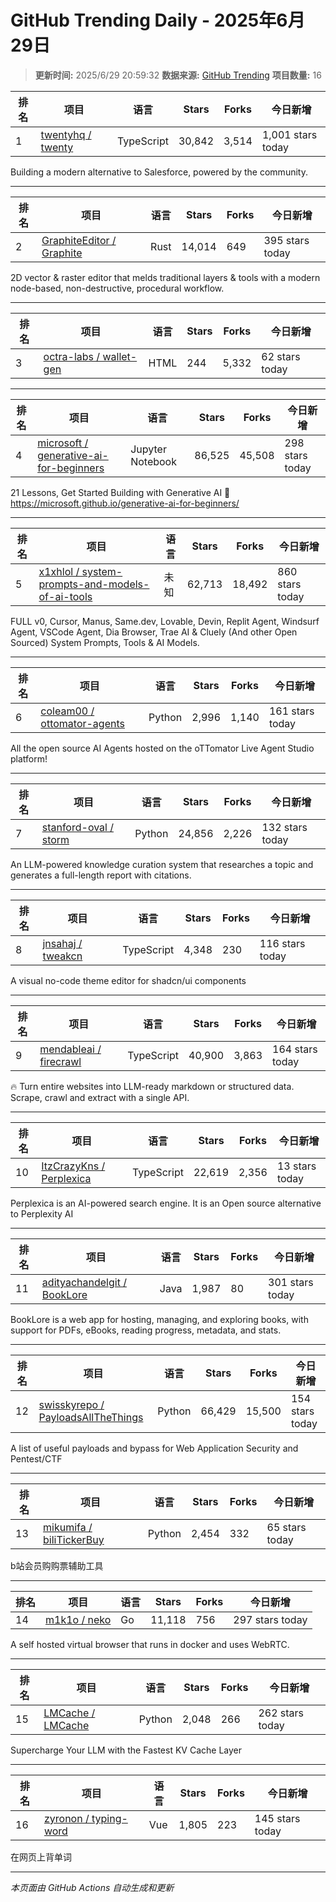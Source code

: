 # GitHub Trending Daily - 2025年6月29日

> **更新时间:** 2025/6/29 20:59:32
> **数据来源:** [GitHub Trending](https://github.com/trending)
> **项目数量:** 16

| 排名 | 项目 | 语言 | Stars | Forks | 今日新增 |
|------|------|------|-------|-------|-----------|
| 1 | [twentyhq / twenty](https://github.com/twentyhq/twenty) | TypeScript | 30,842 | 3,514 | 1,001 stars today |

Building a modern alternative to Salesforce, powered by the community.

---

| 排名 | 项目 | 语言 | Stars | Forks | 今日新增 |
|------|------|------|-------|-------|-----------|
| 2 | [GraphiteEditor / Graphite](https://github.com/GraphiteEditor/Graphite) | Rust | 14,014 | 649 | 395 stars today |

2D vector & raster editor that melds traditional layers & tools with a modern node-based, non-destructive, procedural workflow.

---

| 排名 | 项目 | 语言 | Stars | Forks | 今日新增 |
|------|------|------|-------|-------|-----------|
| 3 | [octra-labs / wallet-gen](https://github.com/octra-labs/wallet-gen) | HTML | 244 | 5,332 | 62 stars today |

---

| 排名 | 项目 | 语言 | Stars | Forks | 今日新增 |
|------|------|------|-------|-------|-----------|
| 4 | [microsoft / generative-ai-for-beginners](https://github.com/microsoft/generative-ai-for-beginners) | Jupyter Notebook | 86,525 | 45,508 | 298 stars today |

21 Lessons, Get Started Building with Generative AI 🔗 https://microsoft.github.io/generative-ai-for-beginners/

---

| 排名 | 项目 | 语言 | Stars | Forks | 今日新增 |
|------|------|------|-------|-------|-----------|
| 5 | [x1xhlol / system-prompts-and-models-of-ai-tools](https://github.com/x1xhlol/system-prompts-and-models-of-ai-tools) | 未知 | 62,713 | 18,492 | 860 stars today |

FULL v0, Cursor, Manus, Same.dev, Lovable, Devin, Replit Agent, Windsurf Agent, VSCode Agent, Dia Browser, Trae AI & Cluely (And other Open Sourced) System Prompts, Tools & AI Models.

---

| 排名 | 项目 | 语言 | Stars | Forks | 今日新增 |
|------|------|------|-------|-------|-----------|
| 6 | [coleam00 / ottomator-agents](https://github.com/coleam00/ottomator-agents) | Python | 2,996 | 1,140 | 161 stars today |

All the open source AI Agents hosted on the oTTomator Live Agent Studio platform!

---

| 排名 | 项目 | 语言 | Stars | Forks | 今日新增 |
|------|------|------|-------|-------|-----------|
| 7 | [stanford-oval / storm](https://github.com/stanford-oval/storm) | Python | 24,856 | 2,226 | 132 stars today |

An LLM-powered knowledge curation system that researches a topic and generates a full-length report with citations.

---

| 排名 | 项目 | 语言 | Stars | Forks | 今日新增 |
|------|------|------|-------|-------|-----------|
| 8 | [jnsahaj / tweakcn](https://github.com/jnsahaj/tweakcn) | TypeScript | 4,348 | 230 | 116 stars today |

A visual no-code theme editor for shadcn/ui components

---

| 排名 | 项目 | 语言 | Stars | Forks | 今日新增 |
|------|------|------|-------|-------|-----------|
| 9 | [mendableai / firecrawl](https://github.com/mendableai/firecrawl) | TypeScript | 40,900 | 3,863 | 164 stars today |

🔥 Turn entire websites into LLM-ready markdown or structured data. Scrape, crawl and extract with a single API.

---

| 排名 | 项目 | 语言 | Stars | Forks | 今日新增 |
|------|------|------|-------|-------|-----------|
| 10 | [ItzCrazyKns / Perplexica](https://github.com/ItzCrazyKns/Perplexica) | TypeScript | 22,619 | 2,356 | 13 stars today |

Perplexica is an AI-powered search engine. It is an Open source alternative to Perplexity AI

---

| 排名 | 项目 | 语言 | Stars | Forks | 今日新增 |
|------|------|------|-------|-------|-----------|
| 11 | [adityachandelgit / BookLore](https://github.com/adityachandelgit/BookLore) | Java | 1,987 | 80 | 301 stars today |

BookLore is a web app for hosting, managing, and exploring books, with support for PDFs, eBooks, reading progress, metadata, and stats.

---

| 排名 | 项目 | 语言 | Stars | Forks | 今日新增 |
|------|------|------|-------|-------|-----------|
| 12 | [swisskyrepo / PayloadsAllTheThings](https://github.com/swisskyrepo/PayloadsAllTheThings) | Python | 66,429 | 15,500 | 154 stars today |

A list of useful payloads and bypass for Web Application Security and Pentest/CTF

---

| 排名 | 项目 | 语言 | Stars | Forks | 今日新增 |
|------|------|------|-------|-------|-----------|
| 13 | [mikumifa / biliTickerBuy](https://github.com/mikumifa/biliTickerBuy) | Python | 2,454 | 332 | 65 stars today |

b站会员购购票辅助工具

---

| 排名 | 项目 | 语言 | Stars | Forks | 今日新增 |
|------|------|------|-------|-------|-----------|
| 14 | [m1k1o / neko](https://github.com/m1k1o/neko) | Go | 11,118 | 756 | 297 stars today |

A self hosted virtual browser that runs in docker and uses WebRTC.

---

| 排名 | 项目 | 语言 | Stars | Forks | 今日新增 |
|------|------|------|-------|-------|-----------|
| 15 | [LMCache / LMCache](https://github.com/LMCache/LMCache) | Python | 2,048 | 266 | 262 stars today |

Supercharge Your LLM with the Fastest KV Cache Layer

---

| 排名 | 项目 | 语言 | Stars | Forks | 今日新增 |
|------|------|------|-------|-------|-----------|
| 16 | [zyronon / typing-word](https://github.com/zyronon/typing-word) | Vue | 1,805 | 223 | 145 stars today |

在网页上背单词

---


*本页面由 GitHub Actions 自动生成和更新*
